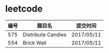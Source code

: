 # leetcode
<table>
	<thead>
		<tr>
			<th>编号</th>
			<th>题目名</th>
			<th>提交时间</th>
		</tr>
	</thead>
	<tbody>
		<tr>
			<td>575</td>
			<td>Distribute Candies</td>
			<td>2017/05/11</td>
		</tr>
		<tr>
			<td>554</td>
			<td>Brick Wall</td>
			<td>2017/05/11</td>
		</tr>
	</tbody>
	
</table>
